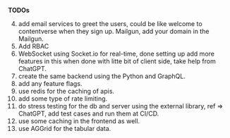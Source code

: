 **TODOs**

4. add email services to greet the users, could be like welcome to contentverse when they sign up. Mailgun, add your domain in the Mailgun.
10. Add RBAC
11. WebSocket using Socket.io for real-time, done setting up add more features in this when done with litte bit of client side, take help from ChatGPT.
15. create the same backend using the Python and GraphQL.
16. add any feature flags.
17. use redis for the caching of apis.
18. add some type of rate limiting.
19. do stress testing for the db and server using the external library, ref => ChatGPT,
add test cases and run them at CI/CD.
20. use some caching in the frontend as well.
21. use AGGrid for the tabular data.